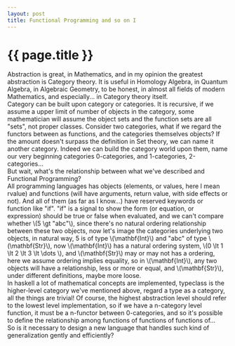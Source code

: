 ```yaml
---
layout: post
title: Functional Programming and so on I
---
```


{{ page.title }}
================

Abstraction is great, in Mathematics, and in my opinion the greatest
abstraction is Category theory. It is useful in Homology Algebra, in Quantum
Algebra, in Algebraic Geometry, to be honest, in almost all fields of modern
Mathematics, and especially... in Category theory itself.  
Category can be built upon category or categories. It is recursive, if we assume
a upper limit of number of objects in the category, some mathematician will
assume the object sets and the function sets are all "sets", not proper classes.
Consider two categories, what if we regard the functors between as functions,
and the categories themselves objects? If the amount doesn't surpass the
definition in Set theory, we can name it another category. Indeed we can build
the category world upon them, name our very beginning categories 0-categories,
and 1-categories, 2-categories...  
But wait, what's the relationship between what we've described and Functional
Programming?  
All programming languages has objects (elements, or values, here I mean rvalue)
and functions (will have arguments, return value, with side effects or not).
And all of them (as far as I know...) have reserved keywords or function like
"if". "if" is a signal to show the form (or equation, or expression) should
be true or false when evaluated, and we can't compare whether \\(5 \gt "abc"\\),
since there's no natural ordering relationship between these two objects, now
let's image the categories underlying two objects, in natural way, 5 is of type
\\(\mathbf{Int}\\) and "abc" of type \\(\mathbf{Str}\\), now \\(\mathbf{Int}\\)
has a natural ordering system, \\(0 \lt 1 \lt 2 \lt 3 \lt \dots \\), and
\\(\mathbf{Str}\\) may or may not has a ordering, here we assume ordering
implies equality, so in \\(\mathbf{Int}\\), any two objects will have a
relationship, less or more or equal, and \\(\mathbf{Str}\\), under different
definitions, maybe more loose.  
In haskell a lot of mathematical concepts are implemented, typeclass is the
higher-level category we've mentioned above, regard a type as a category, all
the things are trivial! Of course, the highest abstraction level should refer
to the lowest level implementation, so if we have a n-category level function,
it must be a n-functor between 0-categories, and so it's possible to define
the relationship among functions of functions of functions of...  
So is it necessary to design a new language that handles such kind of
generalization gently and efficiently?

